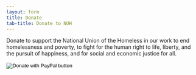 ```yaml
---
layout: form
title: Donate
tab-title: Donate to NUH
---
```


Donate to support the National Union of the Homeless in our work to
end homelessness and poverty, to fight for the human right to life,
liberty, and the pursuit of happiness, and for social and economic
justice for all.

<form action="https://www.paypal.com/donate" method="post" target="_top">
<input type="hidden" name="business" value="TT82S3QC3A7M8" />
<input type="hidden" name="currency_code" value="USD" />
<input type="image" src="https://www.paypalobjects.com/en_US/i/btn/btn_donateCC_LG.gif" border="0" name="submit" title="PayPal - The safer, easier way to pay online!" alt="Donate with PayPal button" />
<img alt="" border="0" src="https://www.paypal.com/en_US/i/scr/pixel.gif" width="1" height="1" />
</form>

